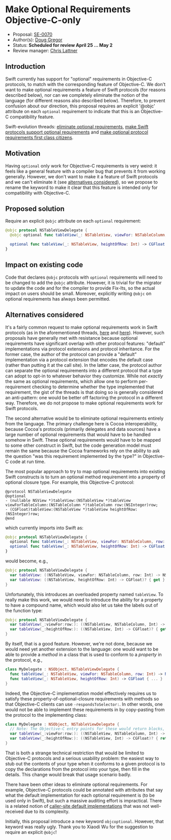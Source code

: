 # Make Optional Requirements Objective-C-only

* Proposal: [SE-0070](0070-optional-requirements.md)
* Author(s): [Doug Gregor](https://github.com/DougGregor)
* Status: **Scheduled for review April 25 ... May 2**
* Review manager: [Chris Lattner](http://github.com/lattner)

## Introduction

Swift currently has support for "optional" requirements in Objective-C
protocols, to match with the corresponding feature of Objective-C. We
don't want to make optional requirements a feature of Swift protocols
(for reasons described below), nor can we completely eliminate the
notion of the language (for different reasons also described
below). Therefore, to prevent confusion about our direction, this
proposal requires an explicit '@objc' attribute on each `optional`
requirement to indicate that this is an Objective-C compatibility
feature.

Swift-evolution threads:
[eliminate optional requirements](http://thread.gmane.org/gmane.comp.lang.swift.evolution/14046),
[make Swift protocols support optional requirements](http://thread.gmane.org/gmane.comp.lang.swift.devel/1316) and
[make optional protocol requirements first class citizens](http://thread.gmane.org/gmane.comp.lang.swift.evolution/13347).

## Motivation

Having `optional` only work for Objective-C requirements is very
weird: it feels like a general feature with a compiler bug that
prevents it from working generally. However, we don't want to make it
a feature of Swift protocols and we can't eliminate it (see
[alternatives considered](#alternatives-considered)), so we propose to
rename the keyword to make it clear that this feature is intended only
for compatibility with Objective-C.

## Proposed solution

Require an explicit `@objc` attribute on each `optional` requirement:

```swift
@objc protocol NSTableViewDelegate {
  @objc optional func tableView(_: NSTableView, viewFor: NSTableColumn, row: Int) -> NSView? // correct

  optional func tableView(_: NSTableView, heightOfRow: Int) -> CGFloat  // error: 'optional' requirements are an Objective-C compatibility feature; add '@objc'
}
```

## Impact on existing code

Code that declares `@objc` protocols with `optional` requirements will
need to be changed to add the `@objc` attribute. However, it is
trivial for the migrator to update the code and for the compiler to
provide Fix-Its, so the actual impact on users should be
small. Moreover, explicitly writing `@objc` on optional requirements
has always been permitted.

## Alternatives considered

It's a fairly common request to make optional requirements work in
Swift protocols (as in the aforementioned threads,
[here](http://thread.gmane.org/gmane.comp.lang.swift.devel/1316) and
[here](http://thread.gmane.org/gmane.comp.lang.swift.evolution/13347)).
However, such proposals have generally met with resistance because
optional requirements have significant overlap with other protocol
features: "default" implementations via protocol extensions and
protocol inheritance. For the former case, the author of the protocol
can provide a "default" implementation via a protocol extension that
encodes the default case (rather than putting it at the call site). In
the latter case, the protocol author can separate the optional
requirements into a different protocol that a type can adopt to
opt-in to whatever behavior they customize. While not *exactly* the
same as optional requirements, which allow one to perform
per-requirement checking to determine whether the type implemented
that requirement, the gist of the threads is that doing so is
generally considered an anti-pattern: one would be better off
factoring the protocol in a different way. Therefore, we do not
propose to make optional requirements work for Swift protocols.

The second alternative would be to eliminate optional requirements
entirely from the language. The primary challenge here is Cocoa
interoperability, because Cocoa's protocols (primarily delegates and
data sources) have a large number of optional requirements that would
have to be handled somehow in Swift. These optional requirements would
have to be mapped to some other construct in Swift, but the code
generation model must remain the same because the Cocoa frameworks
rely on the ability to ask the question "was this requirement
implemented by the type?" in Objective-C code at run time.

The most popular approach to try to map optional requirements into
existing Swift constructs is to turn an optional method requirement
into a property of optional closure type. For example, this
Objective-C protocol:

```
@protocol NSTableViewDelegate
@optional
- (nullable NSView *)tableView:(NSTableView *)tableView viewForTableColumn:(NSTableColumn *)tableColumn row:(NSInteger)row;
- (CGFloat)tableView:(NSTableView *)tableView heightOfRow:(NSInteger)row;
@end
```

which currently imports into Swift as:

```swift
@objc protocol NSTableViewDelegate {
  optional func tableView(_: NSTableView, viewFor: NSTableColumn, row: Int) -> NSView?
  optional func tableView(_: NSTableView, heightOfRow: Int) -> CGFloat
}
```

would become, e.g.,

```swift
@objc protocol NSTableViewDelegate {
  var tableView: ((NSTableView, viewFor: NSTableColumn, row: Int) -> NSView?)? { get }
  var tableView: ((NSTableView, heightOfRow: Int) -> CGFloat)? { get }
}
```

Unfortunately, this introduces an overloaded property named
`tableView`. To really make this work, we would need to introduce the
ability for a property to have a compound name, which would also let
us take the labels out of the function type:

```swift
@objc protocol NSTableViewDelegate {
  var tableView(_:viewFor:row:): ((NSTableView, NSTableColumn, Int) -> NSView?)? { get }
  var tableView(_:heightOfRow:): ((NSTableView, Int) -> CGFloat)? { get }
}
```

By itself, that is a good feature. However, we're not done, because we
would need yet another extension to the language: one
would want to be able to provide a *method* in a class that is used to
conform to a *property* in the protocol, e.g.,

```swift
class MyDelegate : NSObject, NSTableViewDelegate {
  func tableView(_: NSTableView, viewFor: NSTableColumn, row: Int) -> NSView? { ... }
  func tableView(_: NSTableView, heightOfRow: Int) -> CGFloat { ... }
}
```

Indeed, the Objective-C implementation model effectively requires us
to satisfy these property-of-optional-closure requirements with
methods so that Objective-C clients can use `-respondsToSelector:`. In
other words, one would not be able to implement these requirements in
by copy-pasting from the protocol to the implementing class:

```swift
class MyDelegate : NSObject, NSTableViewDelegate {
  // Note: The Objective-C entry points for these would return blocks, which is incorrect
  var tableView(_:viewFor:row:): ((NSTableView, NSTableColumn, Int) -> NSView?)? { return ...   }
  var tableView(_:heightOfRow:): ((NSTableView, Int) -> CGFloat)? { return ... }
}
```

That is both a strange technical restriction that would be limited to
Objective-C protocols and a serious usability problem: the easiest way
to stub out the contents of your type when it conforms to a given
protocol is to copy the declarations from the protocol into your type,
then fill in the details. This change would break that usage scenario
badly.

There have been other ideas to eliminate optional requirements. For
example, Objective-C protocols could be annotated with attributes that
say what the default implementation for each optional requirement is
(to be used only in Swift), but such a massive auditing effort is
impractical. There is a related notion of [caller-site default
implementations](http://thread.gmane.org/gmane.comp.lang.swift.evolution/14046)
that was not well-received due to its complexity.

Initially, this proposal introduce a new keyword
`objcoptional`. However, that keyword was really ugly. Thank you to
Xiaodi Wu for the suggestion to require an explicit `@objc`!